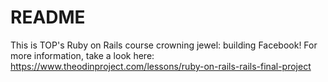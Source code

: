 # README

This is TOP's Ruby on Rails course crowning jewel: building Facebook! For more information, take a look here: https://www.theodinproject.com/lessons/ruby-on-rails-rails-final-project

